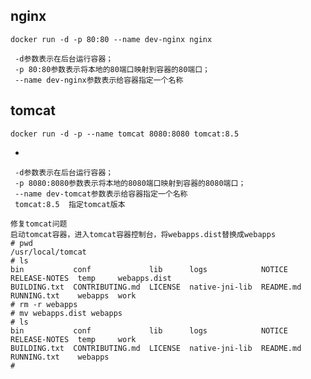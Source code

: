 ## nginx
    docker run -d -p 80:80 --name dev-nginx nginx
```
 -d参数表示在后台运行容器；
 -p 80:80参数表示将本地的80端口映射到容器的80端口；
 --name dev-nginx参数表示给容器指定一个名称
```
## tomcat
    docker run -d -p --name tomcat 8080:8080 tomcat:8.5
*


     -d参数表示在后台运行容器；
     -p 8080:8080参数表示将本地的8080端口映射到容器的8080端口；
     --name dev-tomcat参数表示给容器指定一个名称
     tomcat:8.5  指定tomcat版本
```
修复tomcat问题 
启动tomcat容器，进入tomcat容器控制台，将webapps.dist替换成webapps
# pwd
/usr/local/tomcat
# ls
bin           conf             lib      logs            NOTICE     RELEASE-NOTES  temp     webapps.dist
BUILDING.txt  CONTRIBUTING.md  LICENSE  native-jni-lib  README.md  RUNNING.txt    webapps  work
# rm -r webapps
# mv webapps.dist webapps            
# ls
bin           conf             lib      logs            NOTICE     RELEASE-NOTES  temp     work
BUILDING.txt  CONTRIBUTING.md  LICENSE  native-jni-lib  README.md  RUNNING.txt    webapps
# 
```

